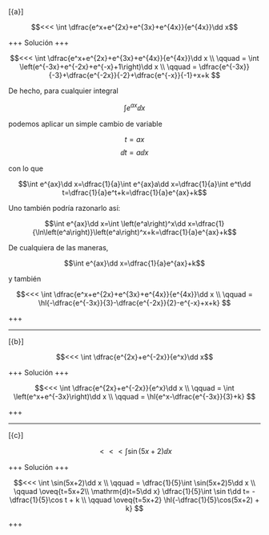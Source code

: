 [{a}]

$$<<< \int \dfrac{e^x+e^{2x}+e^{3x}+e^{4x}}{e^{4x}}\dd x$$

+++
Solución
+++

$$<<< 
\int \dfrac{e^x+e^{2x}+e^{3x}+e^{4x}}{e^{4x}}\dd x \\
\qquad = \int \left(e^{-3x}+e^{-2x}+e^{-x}+1\right)\dd x \\
\qquad = \dfrac{e^{-3x}}{-3}+\dfrac{e^{-2x}}{-2}+\dfrac{e^{-x}}{-1}+x+k
$$

De hecho, para cualquier integral

$$\int e^{ax}\dd x$$

podemos aplicar un simple cambio de variable

$$t=ax$$
$$\dd t=a\dd x$$

con lo que

$$\int e^{ax}\dd x=\dfrac{1}{a}\int e^{ax}a\dd x=\dfrac{1}{a}\int e^t\dd t=\dfrac{1}{a}e^t+k=\dfrac{1}{a}e^{ax}+k$$

Uno también podría razonarlo así:

$$\int e^{ax}\dd x=\int \left(e^a\right)^x\dd x=\dfrac{1}{\ln\left(e^a\right)}\left(e^a\right)^x+k=\dfrac{1}{a}e^{ax}+k$$

De cualquiera de las maneras, 

$$\int e^{ax}\dd x=\dfrac{1}{a}e^{ax}+k$$

y también

$$<<< 
\int \dfrac{e^x+e^{2x}+e^{3x}+e^{4x}}{e^{4x}}\dd x \\
\qquad = \hl{-\dfrac{e^{-3x}}{3}-\dfrac{e^{-2x}}{2}-e^{-x}+x+k}
$$

+++

---
[{b}]

$$<<< \int \dfrac{e^{2x}+e^{-2x}}{e^x}\dd x$$

+++
Solución
+++

$$<<< 
\int \dfrac{e^{2x}+e^{-2x}}{e^x}\dd x \\
\qquad = \int \left(e^x+e^{-3x}\right)\dd x \\
\qquad = \hl{e^x-\dfrac{e^{-3x}}{3}+k}
$$

+++

---
[{c}]

$$<<< \int \sin(5x+2)\dd x$$

+++
Solución
+++

$$<<< 
\int \sin(5x+2)\dd x \\
\qquad = \dfrac{1}{5}\int \sin(5x+2)5\dd x \\
\qquad \oveq{t=5x+2\\ \mathrm{d}t=5\dd x}
\dfrac{1}{5}\int \sin t\dd t=
-\dfrac{1}{5}\cos t + k \\
\qquad \oveq{t=5x+2}
\hl{-\dfrac{1}{5}\cos(5x+2) + k}
$$

+++